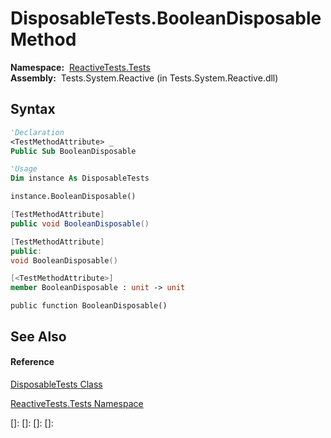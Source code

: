 # DisposableTests.BooleanDisposable Method

**Namespace:**  [ReactiveTests.Tests](ReactiveTests.Tests\ReactiveTests.Tests.md)  
**Assembly:**  Tests.System.Reactive (in Tests.System.Reactive.dll)

## Syntax

```vb
'Declaration
<TestMethodAttribute> _
Public Sub BooleanDisposable
```

```vb
'Usage
Dim instance As DisposableTests

instance.BooleanDisposable()
```

```csharp
[TestMethodAttribute]
public void BooleanDisposable()
```

```c++
[TestMethodAttribute]
public:
void BooleanDisposable()
```

```fsharp
[<TestMethodAttribute>]
member BooleanDisposable : unit -> unit 
```

```jscript
public function BooleanDisposable()
```

## See Also

#### Reference

[DisposableTests Class](DisposableTests\DisposableTests.md)

[ReactiveTests.Tests Namespace](ReactiveTests.Tests\ReactiveTests.Tests.md)

[]: 
[]: 
[]: 
[]: 